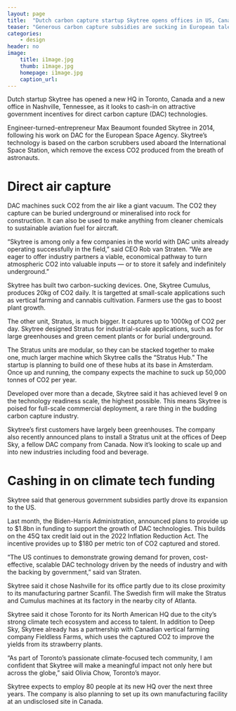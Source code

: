 ```yaml
---
layout: page
title:  "Dutch carbon capture startup Skytree opens offices in US, Canada"
teaser: "Generous carbon capture subsidies are sucking in European talent."
categories:
    - design
header: no
image:
    title: i1mage.jpg
    thumb: i1mage.jpg
    homepage: i1mage.jpg
    caption_url: 
---
```

Dutch startup Skytree has opened a new HQ in Toronto, Canada and a new office in Nashville, Tennessee, as it looks to cash-in on attractive government incentives for direct carbon capture (DAC) technologies. 

Engineer-turned-entrepreneur Max Beaumont founded Skytree in 2014, following his work on DAC for the European Space Agency. Skytree’s technology is based on the carbon scrubbers used aboard the International Space Station, which remove the excess CO2 produced from the breath of astronauts.   

# Direct air capture

DAC machines suck CO2 from the air like a giant vacuum. The CO2 they capture can be buried underground or mineralised into rock for construction. It can also be used to make anything from cleaner chemicals to sustainable aviation fuel for aircraft. 

“Skytree is among only a few companies in the world with DAC units already operating successfully in the field,” said CEO Rob van Straten. “We are eager to offer industry partners a viable, economical pathway to turn atmospheric CO2 into valuable inputs — or to store it safely and indefinitely underground.”

Skytree has built two carbon-sucking devices. One, Skytree Cumulus, produces 20kg of CO2 daily. It is targetted at small-scale applications such as vertical farming and cannabis cultivation. Farmers use the gas to boost plant growth. 

The other unit, Stratus, is much bigger. It captures up to 1000kg of CO2 per day. Skytree designed Stratus for industrial-scale applications, such as for large greenhouses and green cement plants or for burial underground.   

The Stratus units are modular, so they can be stacked together to make one, much larger machine which Skytree calls the “Stratus Hub.” The startup is planning to build one of these hubs at its base in Amsterdam. Once up and running, the company expects the machine to suck up 50,000 tonnes of CO2 per year. 

Developed over more than a decade, Skytree said it has achieved level 9 on the technology readiness scale, the highest possible. This means Skytree is poised for full-scale commercial deployment, a rare thing in the budding carbon capture industry.

Skytree’s first customers have largely been greenhouses. The company also recently announced plans to install a Stratus unit at the offices of Deep Sky, a fellow DAC company from Canada. Now it’s looking to scale up and into new industries including food and beverage. 

# Cashing in on climate tech funding 

Skytree said that generous government subsidies partly drove its expansion to the US.

Last month, the Biden-Harris Administration, announced plans to provide up to $1.8bn in funding to support the growth of DAC technologies. This builds on the 45Q tax credit laid out in the 2022 Inflation Reduction Act. The incentive provides up to $180 per metric ton of CO2 captured and stored.

“The US continues to demonstrate growing demand for proven, cost-effective, scalable DAC technology driven by the needs of industry and with the backing by government,” said van Straten.  

Skytree said it chose Nashville for its office partly due to its close proximity to its manufacturing partner Scanfil. The Swedish firm will make the Stratus and Cumulus machines at its factory in the nearby city of Atlanta.  

Skytree said it chose Toronto for its North American HQ due to the city’s strong climate tech ecosystem and access to talent. In addition to Deep Sky, Skytree already has a partnership with Canadian vertical farming company Fieldless Farms, which uses the captured CO2 to improve the yields from its strawberry plants.  

“As part of Toronto’s passionate climate-focused tech community, I am confident that Skytree will make a meaningful impact not only here but across the globe,” said Olivia Chow, Toronto’s mayor.

Skytree expects to employ 80 people at its new HQ over the next three years. The company is also planning to set up its own manufacturing facility at an undisclosed site in Canada.